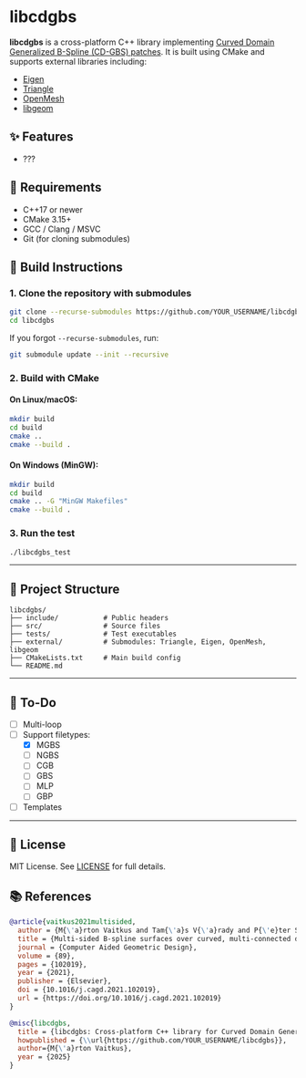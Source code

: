 # libcdgbs

**libcdgbs** is a cross-platform C++ library implementing [Curved Domain Generalized B-Spline (CD-GBS) patches](https://doi.org/10.1016/j.cagd.2021.102019). It is built using CMake and supports external libraries including:

- [Eigen](https://gitlab.com/libeigen/eigen.git)
- [Triangle](https://github.com/libigl/triangle)
- [OpenMesh](https://www.graphics.rwth-aachen.de:9000/OpenMesh/OpenMesh)
- [libgeom](https://github.com/salvipeter/libgeom)

## ✨ Features

- ???

## 🧰 Requirements

- C++17 or newer
- CMake 3.15+
- GCC / Clang / MSVC
- Git (for cloning submodules)

## 🧱 Build Instructions

### 1. Clone the repository with submodules

```bash
git clone --recurse-submodules https://github.com/YOUR_USERNAME/libcdgbs.git
cd libcdgbs
```

If you forgot `--recurse-submodules`, run:

```bash
git submodule update --init --recursive
```

### 2. Build with CMake

#### On Linux/macOS:

```bash
mkdir build
cd build
cmake ..
cmake --build .
```

#### On Windows (MinGW):

```bash
mkdir build
cd build
cmake .. -G "MinGW Makefiles"
cmake --build .
```

### 3. Run the test

```bash
./libcdgbs_test
```

---

## 🧩 Project Structure

```
libcdgbs/
├── include/           # Public headers
├── src/               # Source files
├── tests/             # Test executables
├── external/          # Submodules: Triangle, Eigen, OpenMesh, libgeom
├── CMakeLists.txt     # Main build config
└── README.md
```
---
## 📝 To-Do

- [ ] Multi-loop
- [ ] Support filetypes:
  - [x] MGBS
  - [ ] NGBS
  - [ ] CGB
  - [ ] GBS
  - [ ] MLP
  - [ ] GBP
- [ ] Templates
---

## 📜 License

MIT License. See [LICENSE](LICENSE) for full details.

## 📚 References

```bibtex
@article{vaitkus2021multisided,
  author = {M{\'a}rton Vaitkus and Tam{\'a}s V{\'a}rady and P{\'e}ter Salvi and {\'A}goston Sipos},
  title = {Multi-sided B-spline surfaces over curved, multi-connected domains},
  journal = {Computer Aided Geometric Design},
  volume = {89},
  pages = {102019},
  year = {2021},
  publisher = {Elsevier},
  doi = {10.1016/j.cagd.2021.102019},
  url = {https://doi.org/10.1016/j.cagd.2021.102019}
}

@misc{libcdgbs,
  title = {libcdgbs: Cross-platform C++ library for Curved Domain Generalized B-Spline (CD-GBS) patches},
  howpublished = {\\url{https://github.com/YOUR_USERNAME/libcdgbs}},
  author={M{\'a}rton Vaitkus},
  year = {2025}
}
```
